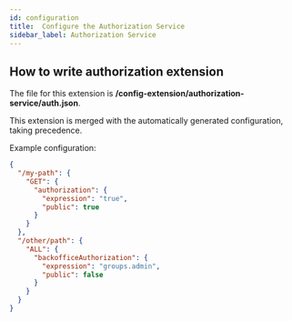 ```yaml
---
id: configuration
title:  Configure the Authorization Service
sidebar_label: Authorization Service
---
```

## How to write authorization extension

The file for this extension is **/config-extension/authorization-service/auth.json**.

This extension is merged with the automatically generated configuration, taking precedence.

Example configuration:

```json
{
  "/my-path": {
    "GET": {
      "authorization": {
        "expression": "true",
        "public": true
      }
    }
  },
  "/other/path": {
    "ALL": {
      "backofficeAuthorization": {
        "expression": "groups.admin",
        "public": false
      }
    }
  }
}
```

